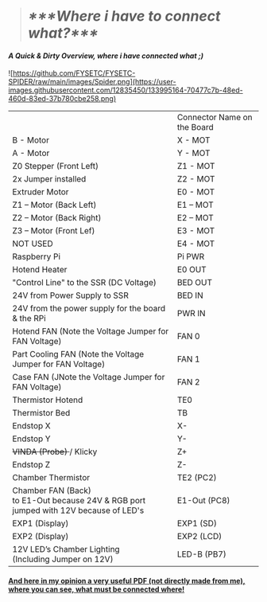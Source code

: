> #  _\*\*\*Where i have to connect what?\*\*\*_

#### _A Quick & Dirty Overview, where i have connected what ;)_

![https://github.com/FYSETC/FYSETC-SPIDER/raw/main/images/Spider.png](https://user-images.githubusercontent.com/12835450/133995164-70477c7b-48ed-460d-83ed-37b780cbe258.png)

<table><tbody><tr><td>&nbsp;</td><td>Connector Name on the Board</td></tr><tr><td>B - Motor</td><td>X - MOT</td></tr><tr><td>A - Motor</td><td>Y - MOT</td></tr><tr><td>Z0 Stepper (Front Left)</td><td>Z1 - MOT</td></tr><tr><td>2x Jumper installed</td><td>Z2 - MOT</td></tr><tr><td>Extruder Motor</td><td>E0 - MOT</td></tr><tr><td>Z1 – Motor (Back Left)</td><td>E1 – MOT</td></tr><tr><td>Z2 – Motor (Back Right)</td><td>E2 – MOT</td></tr><tr><td>Z3 – Motor (Front Lef)</td><td>E3 - MOT</td></tr><tr><td>NOT USED</td><td>E4 - MOT</td></tr><tr><td>Raspberry Pi</td><td>Pi PWR</td></tr><tr><td>Hotend Heater</td><td>E0 OUT</td></tr><tr><td>"Control Line" to the SSR (DC Voltage)</td><td>BED OUT</td></tr><tr><td>24V from Power Supply to SSR</td><td>BED IN</td></tr><tr><td>24V from the power supply for the board &amp; the RPi</td><td>PWR IN</td></tr><tr><td>Hotend FAN (Note the Voltage Jumper for FAN Voltage)</td><td>FAN 0</td></tr><tr><td>Part Cooling FAN (Note the Voltage Jumper for FAN Voltage)</td><td>FAN 1</td></tr><tr><td>Case FAN (JNote the Voltage Jumper for FAN Voltage)</td><td>FAN 2</td></tr><tr><td>Thermistor Hotend</td><td>TE0</td></tr><tr><td>Thermistor Bed</td><td>TB</td></tr><tr><td>Endstop X</td><td>X-</td></tr><tr><td>Endstop Y</td><td>Y-</td></tr><tr><td><s>VINDA (Probe) </s>/ Klicky</td><td>Z+</td></tr><tr><td>Endstop Z</td><td>Z-</td></tr><tr><td>Chamber Thermistor</td><td>TE2 (PC2)</td></tr><tr><td>Chamber FAN (Back)<br>to E1-Out because 24V &amp; RGB port jumped with 12V because of LED's</td><td>E1-Out (PC8)</td></tr><tr><td>EXP1 (Display)</td><td>EXP1 (SD)</td></tr><tr><td>EXP2 (Display)</td><td>EXP2 (LCD)</td></tr><tr><td>12V LED’s Chamber Lighting<br>(Including Jumper on 12V)</td><td>LED-B (PB7)</td></tr></tbody></table>

#### [And here in my opinion a very useful PDF (not directly made from me), where you can see, what must be connected where!](./Spider_1.0_Pinning_and_Connection_Voron_v2.pdf)

